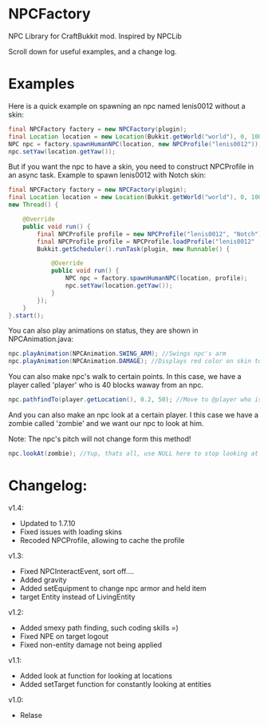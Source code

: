 NPCFactory
==========

NPC Library for CraftBukkit mod. Inspired by NPCLib

Scroll down for useful examples, and a change log.

Examples
=======
Here is a quick example on spawning an npc named lenis0012 without a skin:
```java
final NPCFactory factory = new NPCFactory(plugin);
final Location location = new Location(Bukkit.getWorld("world"), 0, 100, 0);
NPC npc = factory.spawnHumanNPC(location, new NPCProfile("lenis0012"));
npc.setYaw(location.getYaw());
```
But if you want the npc to have a skin, you need to construct NPCProfile in an async task.
Example to spawn lenis0012 with Notch skin:
```java
final NPCFactory factory = new NPCFactory(plugin);
final Location location = new Location(Bukkit.getWorld("world"), 0, 100, 0);
new Thread() {

	@Override
	public void run() {
	    final NPCProfile profile = new NPCProfile("lenis0012", "Notch"); //version 1.3 and lower
		final NPCProfile profile = NPCProfile.loadProfile("lenis0012" , "Notch"); //version 1.4+ (Recommended)
		Bukkit.getScheduler().runTask(plugin, new Runnable() {

			@Override
			public void run() {
				NPC npc = factory.spawnHumanNPC(location, profile);
				npc.setYaw(location.getYaw());
			}
		});
	}
}.start();
```
You can also play animations on status, they are shown in NPCAnimation.java:
```java
npc.playAnimation(NPCAnimation.SWING_ARM); //Swings npc's arm
npc.playAnimation(NPCAnimation.DAMAGE); //Displays red color on skin to mark player as hit.
```
You can also make npc's walk to certain points.
In this case, we have a player called 'player' who is 40 blocks waway from an npc.
```java
npc.pathfindTo(player.getLocation(), 0.2, 50); //Move to @player who is max 50 blocks away with a speed of 0.2 blocks per tick (4 per second)
```
And you can also make an npc look at a certain player.
I this case we have a zombie called 'zombie' and we want our npc to look at him.

Note: The npc's pitch will not change form this method!
```java
npc.lookAt(zombie); //Yup, thats all, use NULL here to stop looking at the zombie.
```

Changelog:
==========
v1.4:
- Updated to 1.7.10
- Fixed issues with loading skins
- Recoded NPCProfile, allowing to cache the profile

v1.3:
- Fixed NPCInteractEvent, sort off....
- Added gravity
- Added setEquipment to change npc armor and held item
- target Entity instead of LivingEntity

v1.2:
- Added smexy path finding, such coding skills =)
- Fixed NPE on target logout
- Fixed non-entity damage not being applied

v1.1:
- Added look at function for looking at locations
- Added setTarget function for constantly looking at entities

v1.0:
- Relase